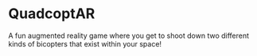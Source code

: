 # QuadcoptAR
A fun augmented reality game where you get to shoot down two different kinds of bicopters that exist within your space!

